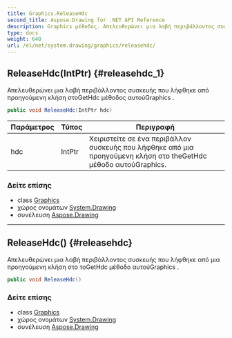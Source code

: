 ```yaml
---
title: Graphics.ReleaseHdc
second_title: Aspose.Drawing for .NET API Reference
description: Graphics μέθοδος. Απελευθερώνει μια λαβή περιβάλλοντος συσκευής που λήφθηκε από προηγούμενη κλήση στοGetHdc μέθοδος αυτούGraphics .
type: docs
weight: 640
url: /el/net/system.drawing/graphics/releasehdc/
---
```

## ReleaseHdc(IntPtr) {#releasehdc_1}

Απελευθερώνει μια λαβή περιβάλλοντος συσκευής που λήφθηκε από προηγούμενη κλήση στοGetHdc μέθοδος αυτούGraphics .

```csharp
public void ReleaseHdc(IntPtr hdc)
```

| Παράμετρος | Τύπος | Περιγραφή |
| --- | --- | --- |
| hdc | IntPtr | Χειριστείτε σε ένα περιβάλλον συσκευής που λήφθηκε από μια προηγούμενη κλήση στο theGetHdc μέθοδο αυτούGraphics. |

### Δείτε επίσης

* class [Graphics](../)
* χώρος ονομάτων [System.Drawing](../../graphics/)
* συνέλευση [Aspose.Drawing](../../../)

---

## ReleaseHdc() {#releasehdc}

Απελευθερώνει μια λαβή περιβάλλοντος συσκευής που λήφθηκε από μια προηγούμενη κλήση στο τοGetHdc μέθοδο αυτούGraphics .

```csharp
public void ReleaseHdc()
```

### Δείτε επίσης

* class [Graphics](../)
* χώρος ονομάτων [System.Drawing](../../graphics/)
* συνέλευση [Aspose.Drawing](../../../)


